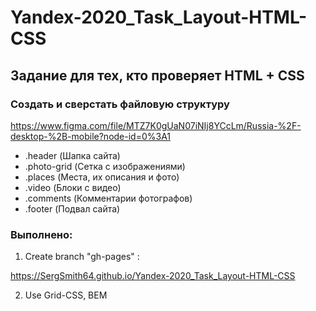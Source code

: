 # Yandex-2020_Task_Layout-HTML-CSS

## Задание для тех, кто проверяет HTML + CSS

### Создать и сверстать файловую структуру

https://www.figma.com/file/MTZ7K0gUaN07iNIj8YCcLm/Russia-%2F-desktop-%2B-mobile?node-id=0%3A1

* .header (Шапка сайта)
* .photo-grid (Сетка с изображениями)
* .places (Места, их описания и фото)
* .video (Блоки с видео)
* .comments (Комментарии фотографов)
* .footer (Подвал сайта)

### Выполнено:

1. Create branch "gh-pages" :

https://SergSmith64.github.io/Yandex-2020_Task_Layout-HTML-CSS

2. Use Grid-CSS, BEM
